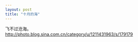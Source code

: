 ```yaml
---
layout: post
title: "十月的海"
---
```

飞不过沧海。  
http://photo.blog.sina.com.cn/category/u/1211431963/s/179179  





							  
		
